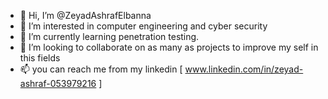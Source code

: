 - 👋 Hi, I’m @ZeyadAshrafElbanna
- 👀 I’m interested in computer engineering and cyber security
- 🌱 I’m currently learning penetration testing. 
- 💞️ I’m looking to collaborate on as many as projects to improve my self in this fields 
- 📫 you can reach me from my linkedin [ www.linkedin.com/in/zeyad-ashraf-053979216 ]

<!---
ZeyadAshrafElbanna/ZeyadAshrafElbanna is a ✨ special ✨ repository because its `README.md` (this file) appears on your GitHub profile.
You can click the Preview link to take a look at your changes.
--->
